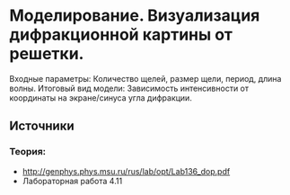 # Моделирование. Визуализация дифракционной картины от решетки.

Входные параметры: Количество щелей, размер щели, период, длина волны. 
Итоговый вид модели: Зависимость интенсивности от координаты на экране/синуса угла дифракции.

## Источники
### Теория:
- http://genphys.phys.msu.ru/rus/lab/opt/Lab136_dop.pdf
- Лабораторная работа 4.11